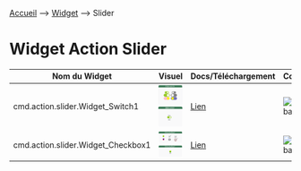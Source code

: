 <a href="{{site.url}}/documentation">Accueil</a> --> <a href="{{site.url}}/documentation/{{site.widget}}">Widget</a> --> Slider

# Widget Action Slider

| Nom du Widget  | Visuel         | Docs/Téléchargement     | Compatibilité     |
|----------------|----------------|-------------------------|-------------------|
| cmd.action.slider.Widget_Switch1 | <img src="../../../images/dashboard/action.slider.switch1_light_visuel.png" alt="cmd.action.slider.Widget_Switch1" /> <img src="../../../images/dashboard/action.slider.switch1_light_visuel2.png" alt="cmd.action.slider.Widget_Switch1" /> | <a href="./cmd.action.slider.Widget_Switch1"><i class="fas fa-file-download"></i> Lien</a> | ![Generic badge](https://img.shields.io/badge/Version-4.2%20%7C%204.3%20%7C%204.4%20Full%20JS-green.svg) |
| cmd.action.slider.Widget_Checkbox1 | <img src="../../../images/dashboard/action.slider.checkbox1_visuel.png" alt="cmd.action.slider.Widget_Checkbox1" /> <img src="../../../images/dashboard/action.slider.checkbox1_visuel2.png" alt="cmd.action.slider.Widget_Checkbox1" /> | <a href="./cmd.action.slider.Widget_Checkbox1"><i class="fas fa-file-download"></i> Lien</a> | ![Generic badge](https://img.shields.io/badge/Version-4.2%20%7C%204.3%20%7C%204.4%20Full%20JS-green.svg) |